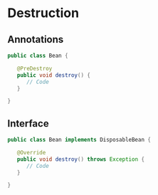# Destruction

## Annotations

```java
public class Bean {

   @PreDestroy
   public void destroy() {
      // Code
   }

}
```

## Interface

```java
public class Bean implements DisposableBean {

   @Override
   public void destroy() throws Exception {
      // Code
   }

}
```

